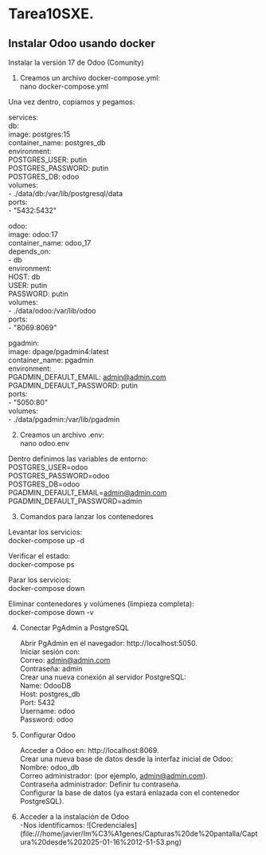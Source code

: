# Tarea10SXE.

## Instalar Odoo usando docker  
Instalar la versión 17 de Odoo (Comunity)  

1. Creamos un archivo docker-compose.yml:  
nano docker-compose.yml  

Una vez dentro, copiamos y pegamos:  

services:  
  db:  
    image: postgres:15  
    container_name: postgres_db  
    environment:  
      POSTGRES_USER: putin  
      POSTGRES_PASSWORD: putin  
      POSTGRES_DB: odoo  
    volumes:  
      - ./data/db:/var/lib/postgresql/data  
    ports:  
      - "5432:5432"  

  odoo:  
    image: odoo:17  
    container_name: odoo_17  
    depends_on:  
      - db  
    environment:  
      HOST: db  
      USER: putin  
      PASSWORD: putin  
    volumes:  
      - ./data/odoo:/var/lib/odoo  
    ports:  
      - "8069:8069"  

  pgadmin:  
    image: dpage/pgadmin4:latest  
    container_name: pgadmin  
    environment:  
      PGADMIN_DEFAULT_EMAIL: admin@admin.com  
      PGADMIN_DEFAULT_PASSWORD: putin  
    ports:  
      - "5050:80"  
    volumes:  
      - ./data/pgadmin:/var/lib/pgadmin  

2. Creamos un archivo .env:  
nano odoo.env  

Dentro definimos las variables de entorno:  
POSTGRES_USER=odoo  
POSTGRES_PASSWORD=odoo  
POSTGRES_DB=odoo  
PGADMIN_DEFAULT_EMAIL=admin@admin.com  
PGADMIN_DEFAULT_PASSWORD=admin  


3. Comandos para lanzar los contenedores  

Levantar los servicios:  
docker-compose up -d  

Verificar el estado:  
docker-compose ps  

Parar los servicios:  
docker-compose down  

Eliminar contenedores y volúmenes (limpieza completa):  
docker-compose down -v  


4. Conectar PgAdmin a PostgreSQL  

    Abrir PgAdmin en el navegador: http://localhost:5050.  
    Iniciar sesión con:  
        Correo: admin@admin.com  
        Contraseña: admin  
    Crear una nueva conexión al servidor PostgreSQL:  
        Name: OdooDB  
        Host: postgres_db  
        Port: 5432  
        Username: odoo  
        Password: odoo  

5. Configurar Odoo  

    Acceder a Odoo en: http://localhost:8069.  
    Crear una nueva base de datos desde la interfaz inicial de Odoo:  
        Nombre: odoo_db  
        Correo administrador: (por ejemplo, admin@admin.com).  
        Contraseña administrador: Definir tu contraseña.  
    Configurar la base de datos (ya estará enlazada con el contenedor PostgreSQL).  

6. Acceder a la instalación de Odoo  
  -Nos identificamos:
   ![Credenciales] (file:///home/javier/Im%C3%A1genes/Capturas%20de%20pantalla/Captura%20desde%202025-01-16%2012-51-53.png)
